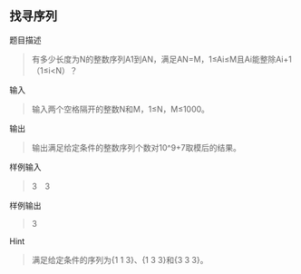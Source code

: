 ## 找寻序列

题目描述

>有多少长度为N的整数序列A1到AN，满足AN=M，1≤Ai≤M且Ai能整除Ai+1（1≤i<N）？

输入

>输入两个空格隔开的整数N和M，1≤N，M≤1000。

输出

>输出满足给定条件的整数序列个数对10^9+7取模后的结果。

样例输入


>3　3


样例输出


>3


Hint


>满足给定条件的序列为{1 1 3}、{1 3 3}和{3 3 3}。